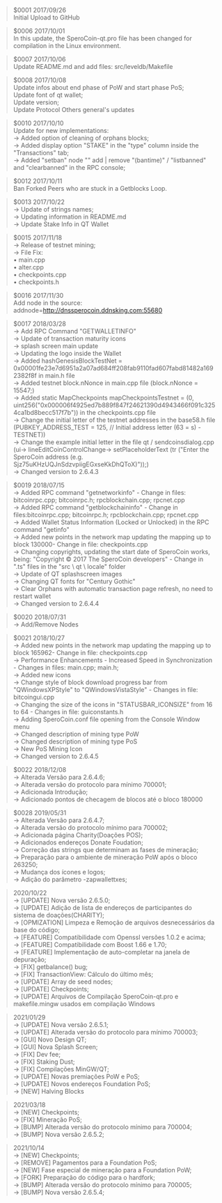 >$0001 2017/09/26<br>
Initial Upload to GitHub<br>

>$0006 2017/10/01<br>
In this update, the SperoCoin-qt.pro file has been changed for compilation in the Linux environment.<br>

>$0007 2017/10/06<br>
Update README.md and add files: src/leveldb/Makefile<br>

>$0008 2017/10/08<br>
Update infos about end phase of PoW and start phase PoS;<br>
Update font of qt wallet;<br>
Update version;<br>
Update Protocol Others general's updates<br>

>$0010 2017/10/10<br>
Update for new implementations:<br>
→ Added option of cleaning of orphans blocks;<br>
→ Added display option "STAKE" in the "type" column inside the "Transactions" tab;<br>
→ Added "setban" node "" add | remove "(bantime)" / "listbanned" and "clearbanned" in the RPC console;<br>

>$0012 2017/10/11<br>
Ban Forked Peers who are stuck in a Getblocks Loop.<br>

>$0013 2017/10/22<br>
→ Update of strings names;<br>
→ Updating information in README.md<br>
→ Update Stake Info in QT  Wallet<br>

>$0015 2017/11/18<br>
→ Release of testnet mining;<br>
→ File Fix:<br>
   • main.cpp<br>
   • alter.cpp<br>
   • checkpoints.cpp<br>
   • checkpoints.h<br>

>$0016 2017/11/30<br>
Add node in the source:<br>
addnode=http://dnssperocoin.ddnsking.com:55680<br>

>$0017 2018/03/28<br>
→ Add RPC Command "GETWALLETINFO"<br>
→ Update of transaction maturity icons<br>
→ splash screen main update<br>
→ Updating the logo inside the Wallet<br>
→ Added hashGenesisBlockTestNet = 0x00001fe23e7d6951a2a07ad684ff208fab9110fad607fabd81482a1692382f8f in main.h file<br>
→ Added testnet block.nNonce in main.cpp file (block.nNonce = 15547;)<br>
→ Added static MapCheckpoints mapCheckpointsTestnet = (0, uint256("0x000006f4925ed7b889f847f24621390d4943466f091c3254ca1bd8becc517f7b")) in the checkpoints.cpp file<br>
→ Change the initial letter of the testnet addresses in the base58.h file (PUBKEY_ADDRESS_TEST = 125, // Initial address letter (63 = s) -TESTNET))<br>
→ Change the example initial letter in the file qt / sendcoinsdialog.cpp<br>
(ui-> lineEditCoinControlChange-> setPlaceholderText (tr ("Enter the SperoCoin address (e.g. Sjz75uKHzUQJnSdzvpiigEGxseKkDhQToX)"));)<br>
→ Changed version to 2.6.4.3<br>

>$0019 2018/07/15<br>
→ Added RPC command "getnetworkinfo" - Change in files: bitcoinrpc.cpp; bitcoinrpc.h; rpcblockchain.cpp; rpcnet.cpp<br>
→ Added RPC command "getblockchaininfo" - Change in files:bitcoinrpc.cpp; bitcoinrpc.h; rpcblockchain.cpp; rpcnet.cpp<br>
→ Added Wallet Status Information (Locked or Unlocked) in the RPC command "getinfo"<br>
→ Added new points in the network map updating the mapping up to block 130000- Change in file: checkpoints.cpp<br>
→ Changing copyrights, updating the start date of SperoCoin works, being: "Copyright © 2017 The SperoCoin developers" - Change in ".ts" files in the "src \ qt \ locale" folder<br>
→ Update of QT splashscreen images<br>
→ Changing QT fonts for "Century Gothic"<br>
→ Clear Orphans with automatic transaction page refresh, no need to restart wallet<br>
→ Changed version to 2.6.4.4<br>

>$0020 2018/07/31<br>
→ Add/Remove Nodes<br>

>$0021 2018/10/27<br>
→ Added new points in the network map updating the mapping up to block 165962- Change in file: checkpoints.cpp<br>
→ Performance Enhancements - Increased Speed ​​in Synchronization - Changes in files: main.cpp; main.h;<br>
→ Added new icons<br>
→ Change style of block download progress bar from "QWindowsXPStyle" to "QWindowsVistaStyle" - Changes in file: bitcoingui.cpp<br>
→ Changing the size of the icons in "STATUSBAR_ICONSIZE" from 16 to 64 - Changes in file: guiconstants.h<br>
→ Adding SperoCoin.conf file opening from the Console Window menu<br>
→ Changed description of mining type PoW<br>
→ Changed description of mining type PoS<br>
→ New PoS Mining Icon<br>
→ Changed version to 2.6.4.5<br>

>$0022 2018/12/08<br>
→ Alterada Versão para 2.6.4.6;<br>
→ Alterada versão do protocolo para mínimo 700001;<br>
→ Adicionada Introdução;<br>
→ Adicionado pontos de checagem de blocos até o bloco 180000<br>

>$0028 2019/05/31<br>
→ Alterada Versão para 2.6.4.7;<br>
→ Alterada versão do protocolo mínimo para 700002;<br>
→ Adicionada página Charity(Doações POS);<br>
→ Adicionados endereços Donate Foudation;<br>
→ Correção das strings que determinam as fases de mineração;<br>
→ Preparação para o ambiente de mineração PoW após o bloco 263250;<br>
→ Mudança dos ícones e logos;<br>
→ Adição do parâmetro -zapwallettxes;<br>

> 2020/10/22<br>
→ [UPDATE] Nova versão 2.6.5.0;<br>
→ [UPDATE] Adição de lista de endereços de participantes do sistema de doações(CHARITY);<br>
→ [OPMIZATION] Limpeza e Remoção de arquivos desnecessários da base do código;<br>
→ [FEATURE] Compatibilidade com Openssl versões 1.0.2 e acima;<br>
→ [FEATURE] Compatibilidade com Boost 1.66 e 1.70;<br>
→ [FEATURE] Implementação de auto-completar na janela de depuração;<br>
→ [FIX] getbalance() bug;<br>
→ [FIX] TransactionView: Cálculo do último mês;<br>
→ [UPDATE] Array de seed nodes;<br>
→ [UPDATE] Checkpoints;<br>
→ [UPDATE] Arquivos de Compilação SperoCoin-qt.pro e makefile.mingw usados em compilação Windows<br>

> 2021/01/29<br>
→ [UPDATE] Nova versão 2.6.5.1;<br>
→ [UPDATE] Alterada versão do protocolo para mínimo 700003;<br>
→ [GUI] Novo Design QT;<br>
→ [GUI] Nova Splash Screen;<br>
→ [FIX] Dev fee;<br>
→ [FIX] Staking Dust;<br>
→ [FIX] Compilações MinGW/QT;<br>
→ [UPDATE] Novas premiações PoW e PoS;<br>
→ [UPDATE] Novos endereços Foundation PoS;<br>
→ [NEW] Halving Blocks<br>

> 2021/03/18<br>
→ [NEW] Checkpoints;<br>
→ [FIX] Mineração PoS;<br>
→ [BUMP] Alterada versão do protocolo mínimo para 700004;<br>
→ [BUMP] Nova versão 2.6.5.2;<br>

> 2021/10/14<br>
→ [NEW] Checkpoints;<br>
→ [REMOVE] Pagamentos para a Foundation PoS;<br>
→ [NEW] Fase especial de mineração para a Foundation PoW;<br>
→ [FORK] Preparação do código para o hardfork;<br>
→ [BUMP] Alterada versão do protocolo mínimo para 700005;<br>
→ [BUMP] Nova versão 2.6.5.4;<br>